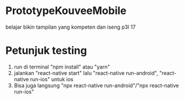 # PrototypeKouveeMobile
belajar bikin tampilan yang kompeten dan iseng p3l 17

# Petunjuk testing
 1. run di terminal "npm install" atau "yarn"
 2. jalankan "react-native start" lalu "react-native run-android", "react-native run-ios" untuk ios
 3. Bisa juga langsung "npx react-native run-android"/"npx react-native run-ios"